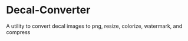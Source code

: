 # Decal-Converter
A utility to convert decal images to png, resize, colorize, watermark, and compress 
